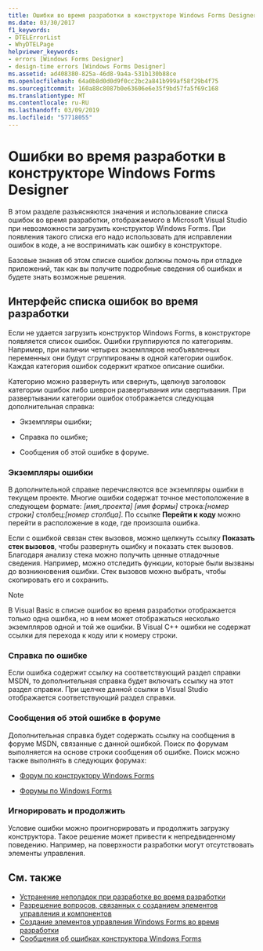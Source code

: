 ```yaml
---
title: Ошибки во время разработки в конструкторе Windows Forms Designer
ms.date: 03/30/2017
f1_keywords:
- DTELErrorList
- WhyDTELPage
helpviewer_keywords:
- errors [Windows Forms Designer]
- design-time errors [Windows Forms Designer]
ms.assetid: ad408380-825a-46d8-9a4a-531b130b88ce
ms.openlocfilehash: 64a0b8d0d0d9f0cc2bc2a841b999af58f29b4f75
ms.sourcegitcommit: 160a88c8087b0e63606e6e35f9bd57fa5f69c168
ms.translationtype: MT
ms.contentlocale: ru-RU
ms.lasthandoff: 03/09/2019
ms.locfileid: "57718055"
---
```

# <a name="design-time-errors-in-the-windows-forms-designer"></a>Ошибки во время разработки в конструкторе Windows Forms Designer
В этом разделе разъясняются значения и использование списка ошибок во время разработки, отображаемого в Microsoft Visual Studio при невозможности загрузить конструктор Windows Forms. При появления такого списка его надо использовать для исправлении ошибок в коде, а не воспринимать как ошибку в конструкторе.  
  
 Базовые знания об этом списке ошибок должны помочь при отладке приложений, так как вы получите подробные сведения об ошибках и будете знать возможные решения.  
  
## <a name="the-design-time-error-list-interface"></a>Интерфейс списка ошибок во время разработки  
 Если не удается загрузить конструктор Windows Forms, в конструкторе появляется список ошибок. Ошибки группируются по категориям. Например, при наличии четырех экземпляров необъявленных переменных они будут сгруппированы в одной категории ошибок. Каждая категория ошибок содержит краткое описание ошибки.  
  
 Категорию можно развернуть или свернуть, щелкнув заголовок категории ошибок либо шеврон развертывания или свертывания. При развертывании категории ошибок отображается следующая дополнительная справка:  
  
-   Экземпляры ошибки;  
  
-   Справка по ошибке;  
  
-   Сообщения об этой ошибке в форуме.  
  
### <a name="instances-of-this-error"></a>Экземпляры ошибки  
 В дополнительной справке перечисляются все экземпляры ошибки в текущем проекте. Многие ошибки содержат точное местоположение в следующем формате: *[имя_проекта]* *[имя формы]* строка:*[номер строки]* столбец:*[номер столбца]*. По ссылке **Перейти к коду** можно перейти в расположение в коде, где произошла ошибка.  
  
 Если с ошибкой связан стек вызовов, можно щелкнуть ссылку **Показать стек вызовов**, чтобы развернуть ошибку и показать стек вызовов. Благодаря анализу стека можно получить ценные отладочные сведения. Например, можно отследить функции, которые были вызваны до возникновения ошибки. Стек вызовов можно выбрать, чтобы скопировать его и сохранить.  
  
> [!NOTE]
>  В Visual Basic в списке ошибок во время разработки отображается только одна ошибка, но в нем может отображаться несколько экземпляров одной и той же ошибки. В Visual C++ ошибки не содержат ссылки для перехода к коду или к номеру строки.  
  
### <a name="help-with-this-error"></a>Справка по ошибке  
 Если ошибка содержит ссылку на соответствующий раздел справки MSDN, то дополнительная справка будет включать ссылку на этот раздел справки. При щелчке данной ссылки в Visual Studio отображается соответствующий раздел справки.  
  
### <a name="forum-posts-about-this-error"></a>Сообщения об этой ошибке в форуме  
 Дополнительная справка будет содержать ссылку на сообщения в форуме MSDN, связанные с данной ошибкой. Поиск по форумам выполняется на основе строки сообщения об ошибке. Поиск можно также выполнять в следующих форумах:  
  
-   [Форум по конструктору Windows Forms](https://go.microsoft.com/fwlink/?LinkId=203524)  
  
-   [Форумы по Windows Forms](https://go.microsoft.com/fwlink/?LinkId=203523)  
  
### <a name="ignore-and-continue"></a>Игнорировать и продолжить  
 Условие ошибки можно проигнорировать и продолжить загрузку конструктора. Такое решение может привести к непредвиденному поведению. Например, на поверхности разработки могут отсутствовать элементы управления.  
  
## <a name="see-also"></a>См. также
- [Устранение неполадок при разработке во время разработки](https://docs.microsoft.com/previous-versions/visualstudio/visual-studio-2013/ms171843(v=vs.120))
- [Разрешение вопросов, связанных с созданием элементов управления и компонентов](troubleshooting-control-and-component-authoring.md)
- [Создание элементов управления Windows Forms во время разработки](developing-windows-forms-controls-at-design-time.md)
- [Сообщения об ошибках конструктора Windows Forms](https://docs.microsoft.com/previous-versions/visualstudio/visual-studio-2010/ms233640(v=vs.100))
